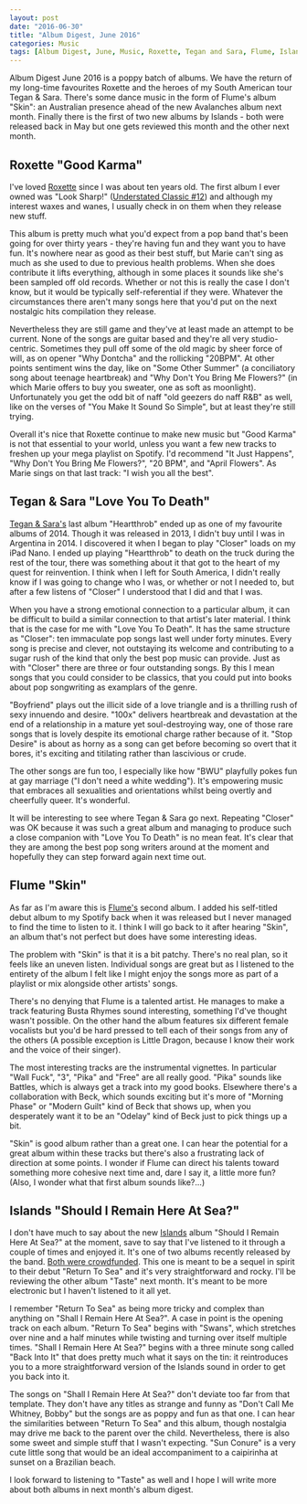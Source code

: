 ```yaml
---
layout: post
date: "2016-06-30"
title: "Album Digest, June 2016"
categories: Music
tags: [Album Digest, June, Music, Roxette, Tegan and Sara, Flume, Islands, Sixteen]
---
```


Album Digest June 2016 is a poppy batch of albums. We have the return of my long-time favourites Roxette and the heroes of my South American tour Tegan & Sara. There's some dance music in the form of Flume's album "Skin": an Australian presence ahead of the new Avalanches album next month. Finally there is the first of two new albums by Islands - both were released back in May but one gets reviewed this month and the other next month.


## Roxette "Good Karma"

I've loved [Roxette](http://www.roxette.se) since I was about ten years old. The first album I ever owned was "Look Sharp!" ([Understated Classic #12](/uc12/)) and although my interest waxes and wanes, I usually check in on them when they release new stuff.

This album is pretty much what you'd expect from a pop band that's been going for over thirty years - they're having fun and they want you to have fun. It's nowhere near as good as their best stuff, but Marie can't sing as much as she used to due to previous health problems. When she does contribute it lifts everything, although in some places it sounds like she's been sampled off old records. Whether or not this is really the case I don't know, but it would be typically self-referential if they were. Whatever the circumstances there aren't many songs here that you'd put on the next nostalgic hits compilation they release.

Nevertheless they are still game and they've at least made an attempt to be current. None of the songs are guitar based and they're all very studio-centric. Sometimes they pull off some of the old magic by sheer force of will, as on opener "Why Dontcha" and the rollicking "20BPM". At other points sentiment wins the day, like on "Some Other Summer" (a conciliatory song about teenage heartbreak) and "Why Don't You Bring Me Flowers?" (in which Marie offers to buy you sweater, one as soft as moonlight). Unfortunately you get the odd bit of naff "old geezers do naff R&B" as well, like on the verses of "You Make It Sound So Simple", but at least they're still trying.

Overall it's nice that Roxette continue to make new music but "Good Karma" is not that essential to your world, unless you want a few new tracks to freshen up your mega playlist on Spotify. I'd recommend "It Just Happens", "Why Don't You Bring Me Flowers?", "20 BPM", and "April Flowers". As Marie sings on that last track: "I wish you all the best".

## Tegan & Sara "Love You To Death"

[Tegan & Sara's](http://teganandsara.com) last album "Heartthrob" ended up as one of my favourite albums of 2014. Though it was released in 2013, I didn't buy until I was in Argentina in 2014. I discovered it when I began to play "Closer" loads on my iPad Nano. I ended up playing "Heartthrob" to death on the truck during the rest of the tour, there was something about it that got to the heart of my quest for reinvention. I think when I left for South America, I didn't really know if I was going to change who I was, or whether or not I needed to, but after a few listens of "Closer" I understood that I did and that I was.

When you have a strong emotional connection to a particular album, it can be difficult to build a similar connection to that artist's later material. I think that is the case for me with "Love You To Death". It has the same structure as "Closer": ten immaculate pop songs last well under forty minutes. Every song is precise and clever, not outstaying its welcome and contributing to a sugar rush of the kind that only the best pop music can provide. Just as with "Closer" there are three or four outstanding songs. By this I mean songs that you could consider to be classics, that you could put into books about pop songwriting as examplars of the genre.

"Boyfriend" plays out the illicit side of a love triangle and is a thrilling rush of sexy innuendo and desire. "100x" delivers heartbreak and devastation at the end of a relationship in a mature yet soul-destroying way, one of those rare songs that is lovely despite its emotional charge rather because of it. "Stop Desire" is about as horny as a song can get before becoming so overt that it bores, it's exciting and titilating rather than lascivious or crude.

The other songs are fun too, I especially like how "BWU" playfully pokes fun at gay marriage ("I don't need a white wedding"). It's empowering music that embraces all sexualities and orientations whilst being overtly and cheerfully queer. It's wonderful.

It will be interesting to see where Tegan & Sara go next. Repeating "Closer" was OK because it was such a great album and managing to produce such a close companion with "Love You To Death" is no mean feat. It's clear that they are among the best pop song writers around at the moment and hopefully they can step forward again next time out.

## Flume "Skin"

As far as I'm aware this is [Flume's](http://www.flumemusic.com) second album. I added his self-titled debut album to my Spotify back when it was released but I never managed to find the time to listen to it. I think I will go back to it after hearing "Skin", an album that's not perfect but does have some interesting ideas.

The problem with "Skin" is that it is a bit patchy. There's no real plan, so it feels like an uneven listen. Individual songs are great but as I listened to the entirety of the album I felt like I might enjoy the songs more as part of a playlist or mix alongside other artists' songs.

There's no denying that Flume is a talented artist. He manages to make a track featuring Busta Rhymes sound interesting, something I'd've thought wasn't possible. On the other hand the album features six different female vocalists but you'd be hard pressed to tell each of their songs from any of the others (A possible exception is Little Dragon, because I know their work and the voice of their singer).

The most interesting tracks are the instrumental vignettes. In particular "Wall Fuck", "3", "Pika" and "Free" are all really good. "Pika" sounds like Battles, which is always get a track into my good books. Elsewhere there's a collaboration with Beck, which sounds exciting but it's more of "Morning Phase" or "Modern Guilt" kind of Beck that shows up, when you desperately want it to be an "Odelay" kind of Beck just to pick things up a bit.

"Skin" is good album rather than a great one. I can hear the potential for a great album within these tracks but there's also a frustrating lack of direction at some points. I wonder if Flume can direct his talents toward something more cohesive next time and, dare I say it, a little more fun? (Also, I wonder what that first album sounds like?...)

## Islands "Should I Remain Here At Sea?"

I don't have much to say about the new [Islands](http://islandsareforever.com) album "Should I Remain Here At Sea?" at the moment, save to say that I've listened to it through a couple of times and enjoyed it. It's one of two albums recently released by the band. [Both were crowdfunded](http://www.pledgemusic.com/projects/islands). This one is meant to be a sequel in spirit to their debut "Return To Sea" and it's very straightforward and rocky. I'll be reviewing the other album "Taste" next month. It's meant to be more electronic but I haven't listened to it all yet.

I remember "Return To Sea" as being more tricky and complex than anything on "Shall I Remain Here At Sea?". A case in point is the opening track on each album. "Return To Sea" begins with "Swans", which stretches over nine and a half minutes while twisting and turning over itself multiple times. "Shall I Remain Here At Sea?" begins with a three minute song called "Back Into It" that does pretty much what it says on the tin: it reintroduces you to a more straightforward version of the Islands sound in order to get you back into it.

The songs on "Shall I Remain Here At Sea?" don't deviate too far from that template. They don't have any titles as strange and funny as "Don't Call Me Whitney, Bobby" but the songs are as poppy and fun as that one. I can hear the similarities between "Return To Sea" and this album, though nostalgia may drive me back to the parent over the child. Nevertheless, there is also some sweet and simple stuff that I wasn't expecting. "Sun Conure" is a very cute little song that would be an ideal accompaniment to a caipirinha at sunset on a Brazilian beach.

I look forward to listening to "Taste" as well and I hope I will write more about both albums in next month's album digest.
